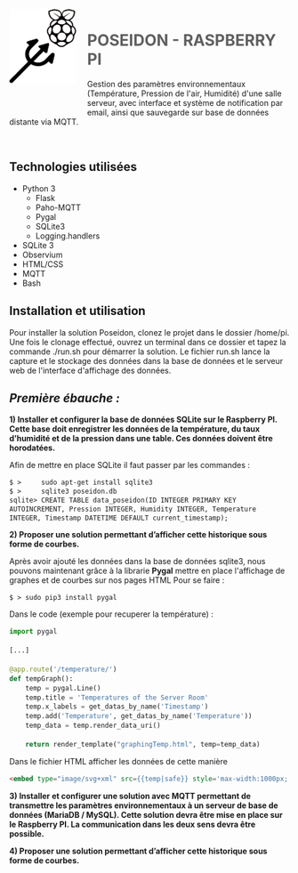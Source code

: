<img src="Poseidon.png" align="left" width="120px"/>
<img align="left" width="0" height="192px" hspace="10"/>

> # **POSEIDON - RASPBERRY PI**

Gestion des paramètres environnementaux (Température, Pression de l'air, Humidité) d'une salle serveur, avec interface et système de notification par email, ainsi que sauvegarde sur base de données distante via MQTT.

<br>

## **Technologies utilisées**

- Python 3
  - Flask
  - Paho-MQTT
  - Pygal
  - SQLite3
  - Logging.handlers
- SQLite 3
- Observium
- HTML/CSS
- MQTT
- Bash

## **Installation et utilisation**

Pour installer la solution Poseidon, clonez le projet dans le dossier /home/pi. 
Une fois le clonage effectué, ouvrez un terminal dans ce dossier et tapez la commande ./run.sh pour démarrer la solution.
Le fichier run.sh lance la capture et le stockage des données dans la base de données et le serveur web de l'interface d'affichage des données.

## ***Première ébauche :***

**1)	Installer et configurer la base de données SQLite sur le Raspberry PI. Cette base doit enregistrer les données de la température, du taux d’humidité et de la pression dans une table. Ces données doivent être horodatées.**

Afin de mettre en place SQLite il faut passer par les commandes :
```
$ >     sudo apt-get install sqlite3
$ >     sqlite3 poseidon.db
sqlite> CREATE TABLE data_poseidon(ID INTEGER PRIMARY KEY AUTOINCREMENT, Pression INTEGER, Humidity INTEGER, Temperature INTEGER, Timestamp DATETIME DEFAULT current_timestamp);
```


**2)	Proposer une solution permettant d’afficher cette historique sous forme de courbes.**

Après avoir ajouté les données dans la base de données sqlite3, nous pouvons maintenant grâce à la librarie **Pygal** mettre en place l'affichage de graphes et de courbes sur nos pages HTML
Pour se faire : 
```
$ > sudo pip3 install pygal
```
Dans le code (exemple pour recuperer la température) :
```python
import pygal

[...]

@app.route('/temperature/')
def tempGraph():
    temp = pygal.Line()
    temp.title = 'Temperatures of the Server Room'
    temp.x_labels = get_datas_by_name('Timestamp')
    temp.add('Temperature', get_datas_by_name('Temperature'))
    temp_data = temp.render_data_uri()
    
    return render_template("graphingTemp.html", temp=temp_data)
```
Dans le fichier HTML afficher les données de cette manière 

```html
<embed type="image/svg+xml" src={{temp|safe}} style='max-width:1000px; border-radius: 10px; background-color: lavender'/>	
```




**3)	Installer et configurer une solution avec MQTT permettant de transmettre les paramètres environnementaux à un serveur de base de données (MariaDB / MySQL). Cette solution devra être mise en place sur le Raspberry PI. La communication dans les deux sens devra être possible.**



**4)	Proposer une solution permettant d’afficher cette historique sous forme de courbes.**


